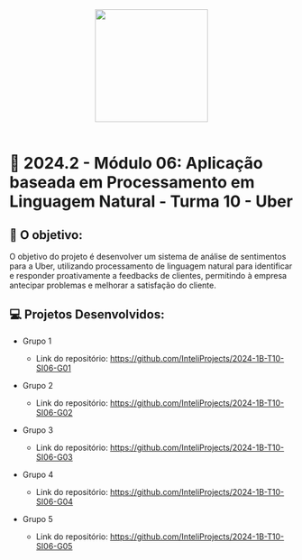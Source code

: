 <div align="center">

<img src="https://github.com/user-attachments/assets/c3d7d535-8ad2-4904-b138-58b415c1b62e" width="200"/>

</div>

<br>

# 🙋 2024.2 - Módulo 06: Aplicação baseada em Processamento em Linguagem Natural - Turma 10 - Uber


## 🎯 O objetivo:
O objetivo do projeto é desenvolver um sistema de análise de sentimentos para a Uber, utilizando processamento de linguagem natural para identificar e responder proativamente a feedbacks de clientes, permitindo à empresa antecipar problemas e melhorar a satisfação do cliente.

## 💻 Projetos Desenvolvidos: 

- Grupo 1 
  - Link do repositório: https://github.com/InteliProjects/2024-1B-T10-SI06-G01

- Grupo 2 
  - Link do repositório: https://github.com/InteliProjects/2024-1B-T10-SI06-G02

- Grupo 3 
  - Link do repositório: https://github.com/InteliProjects/2024-1B-T10-SI06-G03

- Grupo 4 
  - Link do repositório: https://github.com/InteliProjects/2024-1B-T10-SI06-G04

- Grupo 5 
  - Link do repositório: https://github.com/InteliProjects/2024-1B-T10-SI06-G05

